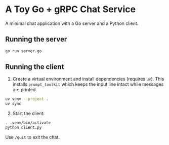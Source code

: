 # A Toy Go + gRPC Chat Service

A minimal chat application with a Go server and a Python client.

## Running the server

```bash
go run server.go
```

## Running the client

1. Create a virtual environment and install dependencies (requires `uv`). This installs `prompt_toolkit` which keeps the input line intact while messages are printed.

```bash
uv venv --project .
uv sync
```

2. Start the client:

```bash
. .venv/bin/activate
python client.py
```

Use `/quit` to exit the chat.
